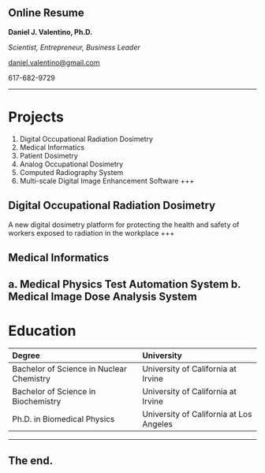 ## Online Resume
**Daniel J. Valentino, Ph.D.**

*Scientist, Entrepreneur, Business Leader*

daniel.valentino@gmail.com

617-682-9729

---
# Projects
1. Digital Occupational Radiation Dosimetry
2. Medical Informatics
3. Patient Dosimetry
4. Analog Occupational Dosimetry
5. Computed Radiography System
6. Multi-scale Digital Image Enhancement Software
+++
## Digital Occupational Radiation Dosimetry
A new digital dosimetry platform for protecting the health and safety of workers exposed to radiation in the workplace
+++
## Medical Informatics
a. Medical Physics Test Automation System
b. Medical Image Dose Analysis System
---
# Education
|                                Degree                                |                University               |
|:--------------------------------------------------------------------|:---------------------------------------|
| Bachelor of Science in Nuclear Chemistry | University of California at Irvine |
| Bachelor of Science in Biochemistry | University of California at Irvine |
| Ph.D. in Biomedical Physics  | University of California at Los Angeles |

---
## The end.
<!--stackedit_data:
eyJoaXN0b3J5IjpbMTcxMjIxNzAyLDE1ODAzNzYxODIsLTYzMj
Q3NjE0NCw5NzE1MTg3NjIsLTUyMDY0NDI4NiwtMTI0MzgyOTNd
fQ==
-->